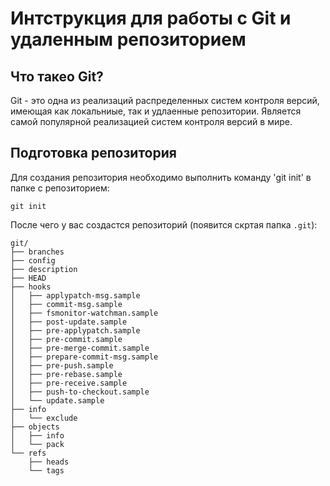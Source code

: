 

# Интструкция для работы с Git и удаленным репозиторием

## Что такео Git?

Git - это одна из реализаций распределенных систем контроля версий, имеющая как локальниые, так и удлаенные репозитории.
Является самой популярной реализацией систем контроля версий в мире.

## Подготовка репозитория 

Для создания репозитория необходимо выполнить команду 'git init' в папке с репозиторием:

```
git init
```

После чего у вас создастся репозиторий (появится скртая папка `.git`):

```
git/
├── branches
├── config
├── description
├── HEAD
├── hooks
│   ├── applypatch-msg.sample
│   ├── commit-msg.sample
│   ├── fsmonitor-watchman.sample
│   ├── post-update.sample
│   ├── pre-applypatch.sample
│   ├── pre-commit.sample
│   ├── pre-merge-commit.sample
│   ├── prepare-commit-msg.sample
│   ├── pre-push.sample
│   ├── pre-rebase.sample
│   ├── pre-receive.sample
│   ├── push-to-checkout.sample
│   └── update.sample
├── info
│   └── exclude
├── objects
│   ├── info
│   └── pack
└── refs
    ├── heads
    └── tags
```